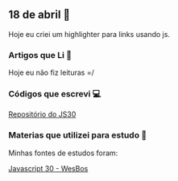 ## 18 de abril :pushpin:

Hoje eu criei um highlighter para links usando js.

### Artigos que Li :newspaper:

Hoje eu não fiz leituras =/

### Códigos que escrevi :computer:

[Repositório do JS30](https://github.com/crisgon/javascript30)

### Materias que utilizei para estudo :scroll:

Minhas fontes de estudos foram: 

[Javascript 30 - WesBos](https://javascript30.com)










